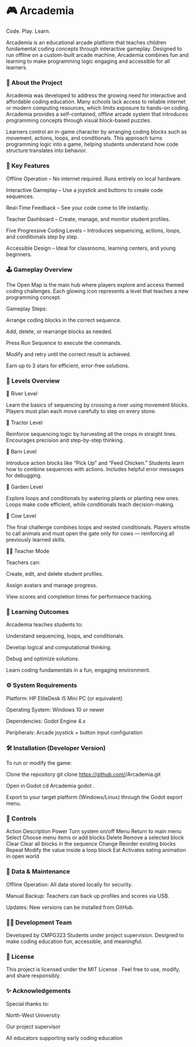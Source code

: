 # 🎮 Arcademia

Code. Play. Learn.

Arcademia is an educational arcade platform that teaches children fundamental coding concepts through interactive gameplay. Designed to run offline on a custom-built arcade machine, Arcademia combines fun and learning to make programming logic engaging and accessible for all learners.

### 🚀 About the Project

Arcademia was developed to address the growing need for interactive and affordable coding education. Many schools lack access to reliable internet or modern computing resources, which limits exposure to hands-on coding.
Arcademia provides a self-contained, offline arcade system that introduces programming concepts through visual block-based puzzles.

Learners control an in-game character by arranging coding blocks such as movement, actions, loops, and conditionals. This approach turns programming logic into a game, helping students understand how code structure translates into behavior.

### 🧩 Key Features

Offline Operation – No internet required. Runs entirely on local hardware.

Interactive Gameplay – Use a joystick and buttons to create code sequences.

Real-Time Feedback – See your code come to life instantly.

Teacher Dashboard – Create, manage, and monitor student profiles.

Five Progressive Coding Levels – Introduces sequencing, actions, loops, and conditionals step by step.

Accessible Design – Ideal for classrooms, learning centers, and young beginners.

### 🕹️ Gameplay Overview

The Open Map is the main hub where players explore and access themed coding challenges.
Each glowing icon represents a level that teaches a new programming concept.

Gameplay Steps:

Arrange coding blocks in the correct sequence.

Add, delete, or rearrange blocks as needed.

Press Run Sequence to execute the commands.

Modify and retry until the correct result is achieved.

Earn up to 3 stars for efficient, error-free solutions.

### 🌾 Levels Overview
🌊 River Level

Learn the basics of sequencing by crossing a river using movement blocks. Players must plan each move carefully to step on every stone.

🚜 Tractor Level

Reinforce sequencing logic by harvesting all the crops in straight lines. Encourages precision and step-by-step thinking.

🐔 Barn Level

Introduce action blocks like “Pick Up” and “Feed Chicken.” Students learn how to combine sequences with actions. Includes helpful error messages for debugging.

🌼 Garden Level

Explore loops and conditionals by watering plants or planting new ones. Loops make code efficient, while conditionals teach decision-making.

🐄 Cow Level

The final challenge combines loops and nested conditionals. Players whistle to call animals and must open the gate only for cows — reinforcing all previously learned skills.

👩‍🏫 Teacher Mode

Teachers can:

Create, edit, and delete student profiles.

Assign avatars and manage progress.

View scores and completion times for performance tracking.

### 🧠 Learning Outcomes

Arcademia teaches students to:

Understand sequencing, loops, and conditionals.

Develop logical and computational thinking.

Debug and optimize solutions.

Learn coding fundamentals in a fun, engaging environment.

### ⚙️ System Requirements

Platform: HP EliteDesk i5 Mini PC (or equivalent)

Operating System: Windows 10 or newer

Dependencies: Godot Engine 4.x

Peripherals: Arcade joystick + button input configuration

### 🛠️ Installation (Developer Version)

To run or modify the game:

 Clone the repository
git clone https://github.com/<your-username>/Arcademia.git

 Open in Godot
cd Arcademia
godot .


Export to your target platform (Windows/Linux) through the Godot export menu.

### 🧩 Controls
Action	Description
Power	Turn system on/off
Menu	Return to main menu
Select	Choose menu items or add blocks
Delete	Remove a selected block
Clear	Clear all blocks in the sequence
Change	Reorder existing blocks
Repeat	Modify the value inside a loop block
Eat	Activates eating animation in open world

### 💾 Data & Maintenance

Offline Operation: All data stored locally for security.

Manual Backup: Teachers can back up profiles and scores via USB.

Updates: New versions can be installed from  GitHub.

### 🧑‍💻 Development Team

Developed by CMPG323 Students under project supervision.
Designed to make coding education fun, accessible, and meaningful.

### 📜 License

This project is licensed under the MIT License
.
Feel free to use, modify, and share responsibly.

### ✨ Acknowledgements

Special thanks to:

North-West University 

Our project supervisor

All educators supporting early coding education
